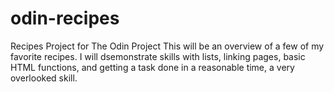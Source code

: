 # odin-recipes
Recipes Project for The Odin Project
This will be an overview of a few of my favorite recipes. I will dsemonstrate skills with lists, linking pages, basic HTML functions, and getting a task done in a reasonable time, a very overlooked skill.
